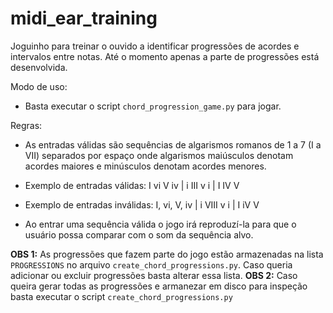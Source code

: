 # midi_ear_training
Joguinho para treinar o ouvido a identificar progressões de acordes e intervalos entre notas.
Até o momento apenas a parte de progressões está desenvolvida.

Modo de uso:
- Basta executar o script `chord_progression_game.py` para jogar.

Regras:
- As entradas válidas são sequências de algarismos romanos de 1 a 7 (I a VII) separados por espaço onde algarismos maiúsculos denotam acordes maiores e minúsculos denotam acordes menores.

- Exemplo de entradas válidas: I vi V iv | i III v i | I IV V

- Exemplo de entradas inválidas: I, vi, V, iv | i VIII v i | I iV V

- Ao entrar uma sequência válida o jogo irá reproduzí-la para que o usuário possa comparar com o som da sequência alvo.

**OBS 1:** As progressões que fazem parte do jogo estão armazenadas na lista `PROGRESSIONS` no arquivo `create_chord_progressions.py`. Caso queria adicionar ou excluir progressões basta alterar essa lista.
**OBS 2:** Caso queira gerar todas as progressões e armanezar em disco para inspeção basta executar o script `create_chord_progressions.py`
